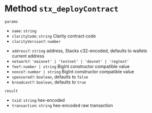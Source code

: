 # Method `stx_deployContract`

`params`

- `name`: `string`
- `clarityCode`: `string` Clarity contract code
- `clarityVersion?`: `number`

* `address?`: `string` address, Stacks c32-encoded, defaults to wallets current address
* `network?`: `'mainnet' | 'testnet' | 'devnet' | 'regtest'`
* `fee?`: `number | string` BigInt constructor compatible value
* `nonce?`: `number | string` BigInt constructor compatible value
* `sponsored?`: `boolean`, defaults to `false`
* `broadcast?`: `boolean`, defaults to `true`

`result`

- `txid`: `string` hex-encoded
- `transaction`: `string` hex-encoded raw transaction
